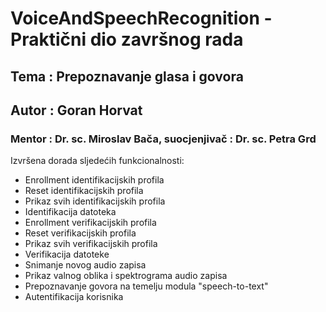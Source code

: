 # VoiceAndSpeechRecognition - Praktični dio završnog rada
## Tema : Prepoznavanje glasa i govora
## Autor : Goran Horvat
### Mentor : Dr. sc. Miroslav Bača, suocjenjivač : Dr. sc. Petra Grd

Izvršena dorada sljedećih funkcionalnosti:
- Enrollment identifikacijskih profila
- Reset identifikacijskih profila
- Prikaz svih identifikacijskih profila
- Identifikacija datoteka
- Enrollment verifikacijskih profila
- Reset verifikacijskih profila
- Prikaz svih verifikacijskih profila
- Verifikacija datoteke
- Snimanje novog audio zapisa
- Prikaz valnog oblika i spektrograma audio zapisa
- Prepoznavanje govora na temelju modula "speech-to-text"
- Autentifikacija korisnika
